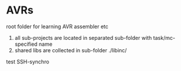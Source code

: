 # AVRs
root folder for learning AVR assembler etc
1) all sub-projects are located in separated sub-folder with task/mc-specified name
2) shared libs are collected in sub-folder ./libinc/


test SSH-synchro
